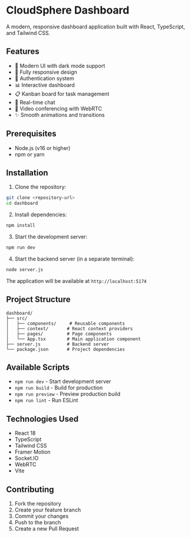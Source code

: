 # CloudSphere Dashboard

A modern, responsive dashboard application built with React, TypeScript, and Tailwind CSS.

## Features

- 🎨 Modern UI with dark mode support
- 📱 Fully responsive design
- 🔐 Authentication system
- 📊 Interactive dashboard
- 📋 Kanban board for task management
- 💬 Real-time chat
- 🎥 Video conferencing with WebRTC
- ✨ Smooth animations and transitions

## Prerequisites

- Node.js (v16 or higher)
- npm or yarn

## Installation

1. Clone the repository:
```bash
git clone <repository-url>
cd dashboard
```

2. Install dependencies:
```bash
npm install
```

3. Start the development server:
```bash
npm run dev
```

4. Start the backend server (in a separate terminal):
```bash
node server.js
```

The application will be available at `http://localhost:5174`

## Project Structure

```
dashboard/
├── src/
│   ├── components/     # Reusable components
│   ├── context/       # React context providers
│   ├── pages/         # Page components
│   └── App.tsx        # Main application component
├── server.js          # Backend server
└── package.json       # Project dependencies
```

## Available Scripts

- `npm run dev` - Start development server
- `npm run build` - Build for production
- `npm run preview` - Preview production build
- `npm run lint` - Run ESLint

## Technologies Used

- React 18
- TypeScript
- Tailwind CSS
- Framer Motion
- Socket.IO
- WebRTC
- Vite

## Contributing

1. Fork the repository
2. Create your feature branch
3. Commit your changes
4. Push to the branch
5. Create a new Pull Request
